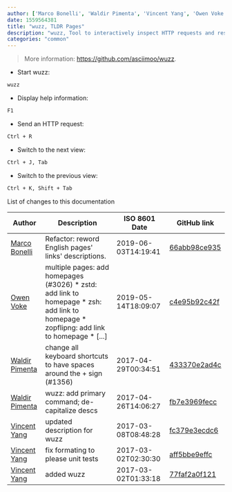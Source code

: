 ```yaml
---
author: ['Marco Bonelli', 'Waldir Pimenta', 'Vincent Yang', 'Owen Voke']
date: 1559564381
title: "wuzz, TLDR Pages"
description: "wuzz, Tool to interactively inspect HTTP requests and responses."
categories: "common"
---
```

> More information: <https://github.com/asciimoo/wuzz>.

- Start wuzz:

```bash
wuzz
```

- Display help information:

```bash
F1
```

- Send an HTTP request:

```bash
Ctrl + R
```

- Switch to the next view:

```bash
Ctrl + J, Tab
```

- Switch to the previous view:

```bash
Ctrl + K, Shift + Tab
```
List of changes to this documentation


Author | Description | ISO 8601 Date | GitHub link
------|-----|-----|-----
[Marco Bonelli](mailto:marco@mebeim.net) | Refactor: reword English pages' links' descriptions. | 2019-06-03T14:19:41 | [66abb98ce935](https://github.com/tldr-pages/tldr/commit/66abb98ce935c0f4516bf30c4d6da72180d5a3ab)
[Owen Voke](mailto:owzie123@gmail.com) | multiple pages: add homepages (#3026) * zstd: add link to homepage * zsh: add link to homepage * zopflipng: add link to homepage * [...] | 2019-05-14T18:09:07 | [c4e95b92c42f](https://github.com/tldr-pages/tldr/commit/c4e95b92c42fe9fe8428c8d7c8cd5ad8d0bd1b0b)
[Waldir Pimenta](mailto:waldyrious@gmail.com) | change all keyboard shortcuts to have spaces around the + sign (#1356) | 2017-04-29T00:34:51 | [433370e2ad4c](https://github.com/tldr-pages/tldr/commit/433370e2ad4c946240af47231397315eb803695f)
[Waldir Pimenta](mailto:waldyrious@gmail.com) | wuzz: add primary command; de-capitalize descs | 2017-04-26T14:06:27 | [fb7e3969fecc](https://github.com/tldr-pages/tldr/commit/fb7e3969fecc81250b04177220a07cc981d5ed00)
[Vincent Yang](mailto:VincentYang2014@gmail.com) | updated description for wuzz | 2017-03-08T08:48:28 | [fc379e3ecdc6](https://github.com/tldr-pages/tldr/commit/fc379e3ecdc63e2cdcaa6918095e6d5a7c8a71ee)
[Vincent Yang](mailto:VincentYang2014@gmail.com) | fix formating to please unit tests | 2017-03-02T02:30:30 | [aff5bbe9effc](https://github.com/tldr-pages/tldr/commit/aff5bbe9effcb4904c501afac97340f81911e784)
[Vincent Yang](mailto:VincentYang2014@gmail.com) | added wuzz | 2017-03-02T01:33:18 | [77faf2a0f121](https://github.com/tldr-pages/tldr/commit/77faf2a0f1213859d250d4a08a55da6366b46eab)

